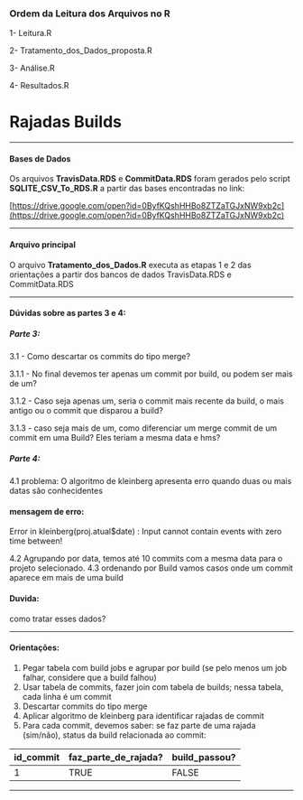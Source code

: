 ### Ordem da Leitura dos Arquivos no R

 1- Leitura.R
 
 2- Tratamento_dos_Dados_proposta.R
 
 3- Análise.R
 
 4- Resultados.R

# Rajadas Builds

<hr>

#### Bases de Dados

Os arquivos **TravisData.RDS** e **CommitData.RDS** foram gerados pelo script **SQLITE_CSV_To_RDS.R** a partir das bases encontradas no link:

[https://drive.google.com/open?id=0ByfKQshHHBo8ZTZaTGJxNW9xb2c](https://drive.google.com/open?id=0ByfKQshHHBo8ZTZaTGJxNW9xb2c)

<hr>

#### Arquivo principal

O arquivo **Tratamento_dos_Dados.R** executa as etapas 1 e 2 das orientações a partir dos bancos de dados TravisData.RDS e CommitData.RDS

<hr>

 #### Dúvidas sobre as partes 3 e 4:

##### Parte 3:

 3.1 - Como descartar os commits do tipo merge?

 3.1.1 - No final devemos ter apenas um commit por build, ou podem ser mais de um?

 3.1.2 - Caso seja apenas um, seria o commit mais recente da build, o mais antigo ou o commit que disparou a build?

 3.1.3 - caso seja mais de um, como diferenciar um merge commit de um commit em uma Build? Eles teriam a mesma data e hms?

 ##### Parte 4:

4.1 problema:
O algoritmo de kleinberg apresenta erro quando duas ou mais datas são conhecidentes

#### mensagem de erro:
Error in kleinberg(proj.atual$date) : 
Input cannot contain events with zero time between!

4.2 Agrupando por data, temos até 10 commits com a mesma data para o projeto selecionado.
4.3 ordenando por Build vamos casos onde um commit aparece em mais de uma build

#### Duvida:
 como tratar esses dados?


<hr>

#### Orientações:

1. Pegar tabela com build jobs e agrupar por build (se pelo menos um job falhar, considere que a build falhou)
1. Usar tabela de commits, fazer join com tabela de builds; nessa tabela, cada linha é um commit
1. Descartar commits do tipo merge
1. Aplicar algoritmo de kleinberg para identificar rajadas de commit
1. Para cada commit, devemos saber: se faz parte de uma rajada (sim/não), status da build relacionada ao commit:


| id_commit | faz_parte_de_rajada? | build_passou? |
|---- |--- |---- |
| 1 | TRUE | FALSE |

<hr>
